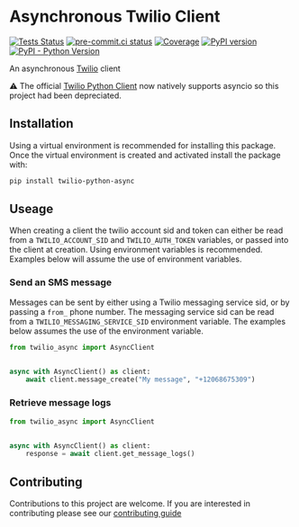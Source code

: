 # Asynchronous Twilio Client

[![Tests Status](https://github.com/sanders41/twilio-python-async/workflows/Testing/badge.svg?branch=main&event=push)](https://github.com/sanders41/twilio-python-async/actions?query=workflow%3ATesting+branch%3Amain+event%3Apush)
[![pre-commit.ci status](https://results.pre-commit.ci/badge/github/sanders41/twilio-python-async/main.svg)](https://results.pre-commit.ci/latest/github/sanders41/twilio-python-async/main)
[![Coverage](https://codecov.io/github/sanders41/twilio-python-async/coverage.svg?branch=main)](https://codecov.io/gh/sanders41/twilio-python-async)
[![PyPI version](https://badge.fury.io/py/twilio-python-async.svg)](https://badge.fury.io/py/twilio-python-async)
[![PyPI - Python Version](https://img.shields.io/pypi/pyversions/twilio-python-async?color=5cc141)](https://github.com/sanders41/twilio-python-async)

An asynchronous [Twilio](https://www.twilio.com/) client

⚠️ The official [Twilio Python Client](https://github.com/twilio/twilio-python) now natively supports
asyncio so this project had been depreciated.

## Installation

Using a virtual environment is recommended for installing this package. Once the virtual environment is created and activated install the package with:

```sh
pip install twilio-python-async
```

## Useage

When creating a client the twilio account sid and token can either be read from a `TWILIO_ACCOUNT_SID`
and `TWILIO_AUTH_TOKEN` variables, or passed into the client at creation. Using environment variables
is recommended. Examples below will assume the use of environment variables.

### Send an SMS message

Messages can be sent by either using a Twilio messaging service sid, or by passing a `from_` phone
number. The messaging service sid can be read from a `TWILIO_MESSAGING_SERVICE_SID` environment
variable. The examples below assumes the use of the environment variable.

```py
from twilio_async import AsyncClient


async with AsyncClient() as client:
    await client.message_create("My message", "+12068675309")
```

### Retrieve message logs

```py
from twilio_async import AsyncClient


async with AsyncClient() as client:
    response = await client.get_message_logs()
```

## Contributing

Contributions to this project are welcome. If you are interested in contributing please see our [contributing guide](CONTRIBUTING.md)
